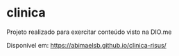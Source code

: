 # clinica
Projeto realizado para exercitar conteúdo visto na DIO.me

Disponível em: https://abimaelsb.github.io/clinica-risus/
